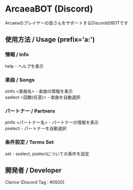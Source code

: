 # ArcaeaBOT (Discord)
 Arcaeaのプレイヤーの皆さんをサポートするDiscordのBOTです

## 使用方法 / Usage (prefix='a:')
### 情報 / Info
help - ヘルプを表示
### 楽曲 / Songs
sinfo <楽曲名> - 楽曲の情報を表示  
sselect <回数(任意)> - 楽曲を自動選択
### パートナー / Partners
pinfo <パートナー名> - パートナーの情報を表示  
pselect - パートナーを自動選択
### 条件設定 / Terms Set
set - sselect, pselectについての条件を設定

## 開発者 / Developer
Clarice (Discord Tag : #0920)
